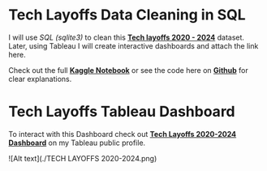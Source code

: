 # Tech Layoffs Data Cleaning in SQL

I will use *SQL (sqlite3)* to clean this **[Tech layoffs 2020 - 2024](https://www.kaggle.com/datasets/ulrikeherold/tech-layoffs-2020-2024)** dataset. Later, using Tableau I will create interactive dashboards and attach the link here.

Check out the full **[Kaggle Notebook](https://www.kaggle.com/code/wilfridawere/tech-layoffs-data-cleaning-in-sql)** or see the code here on **[Github](https://github.com/Wilfrida-Were/Tech-Layoffs-Data-Cleaning-in-SQL/blob/main/tech-layoffs-data-cleaning-in-sql.ipynb)** for clear explanations.

# Tech Layoffs Tableau Dashboard

To interact with this Dashboard check out **[Tech Layoffs 2020-2024 Dashboard](https://public.tableau.com/app/profile/wilfrida.were/viz/TechLayoffs2020-2024_17198461868990/TECHLAYOFFS2020-2024)** on my Tableau public profile.

![Alt text](./TECH LAYOFFS 2020-2024.png) 

